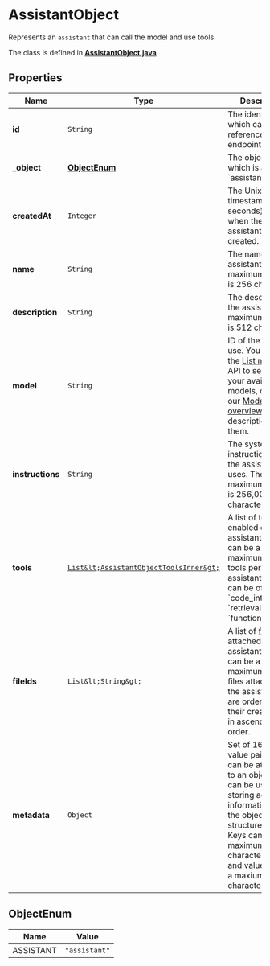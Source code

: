 

# AssistantObject

Represents an `assistant` that can call the model and use tools.

The class is defined in **[AssistantObject.java](../../src/main/java/org/openapitools/model/AssistantObject.java)**

## Properties

Name | Type | Description | Notes
------------ | ------------- | ------------- | -------------
**id** | `String` | The identifier, which can be referenced in API endpoints. | 
**_object** | [**ObjectEnum**](#ObjectEnum) | The object type, which is always &#x60;assistant&#x60;. | 
**createdAt** | `Integer` | The Unix timestamp (in seconds) for when the assistant was created. | 
**name** | `String` | The name of the assistant. The maximum length is 256 characters.  | 
**description** | `String` | The description of the assistant. The maximum length is 512 characters.  | 
**model** | `String` | ID of the model to use. You can use the [List models](/docs/api-reference/models/list) API to see all of your available models, or see our [Model overview](/docs/models/overview) for descriptions of them.  | 
**instructions** | `String` | The system instructions that the assistant uses. The maximum length is 256,000 characters.  | 
**tools** | [`List&lt;AssistantObjectToolsInner&gt;`](AssistantObjectToolsInner.md) | A list of tool enabled on the assistant. There can be a maximum of 128 tools per assistant. Tools can be of types &#x60;code_interpreter&#x60;, &#x60;retrieval&#x60;, or &#x60;function&#x60;.  | 
**fileIds** | `List&lt;String&gt;` | A list of [file](/docs/api-reference/files) IDs attached to this assistant. There can be a maximum of 20 files attached to the assistant. Files are ordered by their creation date in ascending order.  | 
**metadata** | `Object` | Set of 16 key-value pairs that can be attached to an object. This can be useful for storing additional information about the object in a structured format. Keys can be a maximum of 64 characters long and values can be a maxium of 512 characters long.  | 


## ObjectEnum

Name | Value
---- | -----
ASSISTANT | `"assistant"`










